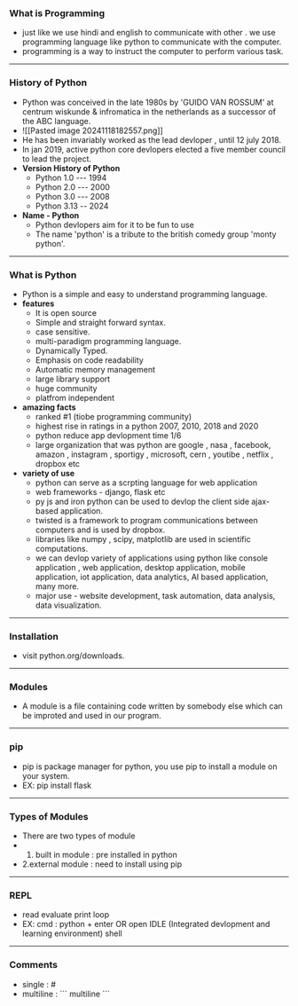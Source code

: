 ### **What is Programming**
- just like we use hindi and english to communicate with other . we use programming language 
like python to communicate with the computer.
- programming is a way to instruct the computer to perform various task.

---
### **History of Python**
- Python was conceived in the late 1980s by 'GUIDO VAN ROSSUM' at centrum wiskunde & infromatica in the netherlands as a successor of the ABC language.
- ![[Pasted image 20241118182557.png]]
- He has been invariably worked as the lead devloper , until 12 july 2018.
- In jan 2019, active python core devlopers elected a five member council to lead the project.
- **Version History of Python**
	- Python 1.0  --- 1994
	- Python 2.0  --- 2000
	- Python 3.0  --- 2008
	- Python 3.13 -- 2024
- **Name - Python**
	- Python devlopers aim for it to be fun to use
	- The name 'python' is a tribute to the british comedy group 'monty python'.
 



---
### **What is Python**
- Python is a simple and easy to understand programming language.
- **features**
	- It is open source 
	- Simple and straight forward syntax.
	- case sensitive.
	- multi-paradigm programming language.
	- Dynamically Typed.
	- Emphasis on code readability
	- Automatic memory management
	- large library support
	- huge community 
	- platfrom independent
- **amazing facts**
	- ranked #1 (tiobe programming community)
	- highest rise in ratings in a python 2007, 2010, 2018 and 2020 
	- python reduce app devlopment time 1/6
	- large organization that was python are google , nasa , facebook, amazon , instagram , sportigy , microsoft, cern , youtibe , netflix , dropbox etc 
- **variety of use**
	- python can serve as a scrpting language for web application
	- web frameworks - django, flask etc
	- py js and iron python can be used to devlop the client side ajax-based application.
	- twisted is a framework to program communications between computers and is used by dropbox.
	- libraries like numpy , scipy, matplotlib are used in scientific computations.
	- we can devlop variety of applications using python like console application , web application, desktop application, mobile application, iot application, data analytics, AI based application, many more.
	- major use - website development, task automation, data analysis, data visualization.

---
### **Installation**
- visit python.org/downloads. 

---
### **Modules**
- A module is a file containing code written by somebody else which can be improted and used in our program.

---
### **pip**
- pip is package manager for python, you use pip to install a module on your system.
- EX: pip install flask

---
### **Types of Modules**
- There are two types of module
- 1. built in module : pre installed in python
- 2.external module : need to install using pip

---
### **REPL**
- read evaluate print loop
- EX: cmd : python + enter OR open IDLE (Integrated devlopment and learning environment) shell

---

### **Comments**
- single : #
- multiline : \`\`\` multiline \`\`\`
